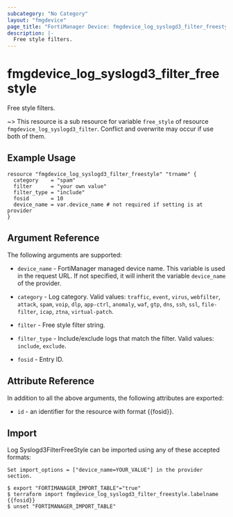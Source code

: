 ```yaml
---
subcategory: "No Category"
layout: "fmgdevice"
page_title: "FortiManager Device: fmgdevice_log_syslogd3_filter_freestyle"
description: |-
  Free style filters.
---
```


# fmgdevice_log_syslogd3_filter_freestyle
Free style filters.

~> This resource is a sub resource for variable `free_style` of resource `fmgdevice_log_syslogd3_filter`. Conflict and overwrite may occur if use both of them.



## Example Usage

```hcl
resource "fmgdevice_log_syslogd3_filter_freestyle" "trname" {
  category    = "spam"
  filter      = "your own value"
  filter_type = "include"
  fosid       = 10
  device_name = var.device_name # not required if setting is at provider
}
```

## Argument Reference


The following arguments are supported:

* `device_name` - FortiManager managed device name. This variable is used in the request URL. If not specified, it will inherit the variable `device_name` of the provider.

* `category` - Log category. Valid values: `traffic`, `event`, `virus`, `webfilter`, `attack`, `spam`, `voip`, `dlp`, `app-ctrl`, `anomaly`, `waf`, `gtp`, `dns`, `ssh`, `ssl`, `file-filter`, `icap`, `ztna`, `virtual-patch`.

* `filter` - Free style filter string.
* `filter_type` - Include/exclude logs that match the filter. Valid values: `include`, `exclude`.

* `fosid` - Entry ID.


## Attribute Reference

In addition to all the above arguments, the following attributes are exported:
* `id` - an identifier for the resource with format {{fosid}}.

## Import

Log Syslogd3FilterFreeStyle can be imported using any of these accepted formats:
```
Set import_options = ["device_name=YOUR_VALUE"] in the provider section.

$ export "FORTIMANAGER_IMPORT_TABLE"="true"
$ terraform import fmgdevice_log_syslogd3_filter_freestyle.labelname {{fosid}}
$ unset "FORTIMANAGER_IMPORT_TABLE"
```

